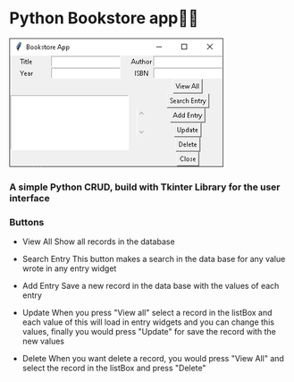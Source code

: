 # Python Bookstore app🐍📖
![screenshot](screenshot.png)

### A simple Python CRUD, build with Tkinter Library for the user interface

### Buttons
- View All
Show all records in the database
- Search Entry
This button makes a search in the data base for any value wrote in any entry widget
- Add Entry
Save a new record in the data base with the values of each entry
- Update
When you press "View all" select a record in the listBox and each value of this will load in entry widgets and you can change this values, finally you would press "Update" for save the record with the new values

- Delete
When you want delete a record, you would press "View All" and select the record in the listBox and press "Delete"





